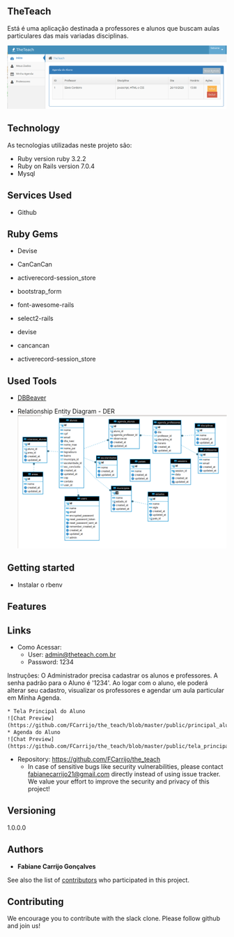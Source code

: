 ## TheTeach

Está é uma aplicação destinada a professores e alunos que buscam aulas particulares das mais variadas disciplinas.

![Chat Preview](https://github.com/FCarrijo/the_teach/blob/master/public/tela_principal.png)

## Technology

As tecnologias utilizadas neste projeto são:

* Ruby version ruby 3.2.2
* Ruby on Rails version 7.0.4
* Mysql

## Services Used

* Github

## Ruby Gems

* Devise
* CanCanCan
* activerecord-session_store

* bootstrap_form
* font-awesome-rails
* select2-rails
* devise
* cancancan
* activerecord-session_store


## Used Tools

* [DBBeaver](https://dbeaver.io/download/)

* Relationship Entity Diagram - DER
  ![Chat Preview](https://github.com/FCarrijo/the_teach/blob/master/public/DER.png)


## Getting started

* Instalar o rbenv



## Features


## Links

- Como Acessar:
    - User: admin@theteach.com.br
    - Password: 1234
  
Instruções:
    O Administrador precisa cadastrar os alunos e professores. A senha padrão para o Aluno é '1234'. Ao logar com o aluno, ele poderá alterar seu cadastro, visualizar os professores e agendar um aula particular em Minha Agenda.

    * Tela Principal do Aluno
    ![Chat Preview](https://github.com/FCarrijo/the_teach/blob/master/public/principal_aluno.png)
    * Agenda do Aluno
    ![Chat Preview](https://github.com/FCarrijo/the_teach/blob/master/public/tela_principal.png)
    

- Repository: https://github.com/FCarrijo/the_teach
    - In case of sensitive bugs like security vulnerabilities, please contact
      fabianecarrijo21@gmail.com directly instead of using issue tracker. We value your effort
      to improve the security and privacy of this project!

## Versioning

1.0.0.0

## Authors

* **Fabiane Carrijo Gonçalves**

See also the list of [contributors](https://github.com/FCarrijo/the_teach/graphs/contributors) who participated in
this project.

## Contributing

We encourage you to contribute with the slack clone. Please follow github and join us!
